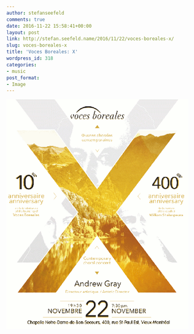 ```yaml
---
author: stefanseefeld
comments: true
date: 2016-11-22 15:58:41+00:00
layout: post
link: http://stefan.seefeld.name/2016/11/22/voces-boreales-x/
slug: voces-boreales-x
title: 'Voces Boreales: X'
wordpress_id: 318
categories:
- music
post_format:
- Image
---
```


[![x_voces_boreales_poster](/images/2016-11-22-voces-boreales-x/x_voces_boreales_poster.png)](http://vocesboreales.org/x)
